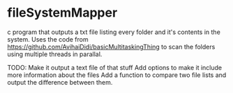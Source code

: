 # fileSystemMapper
c program that outputs a txt file listing every folder and it's contents in the system.
Uses the code from https://github.com/AvihaiDidi/basicMultitaskingThing to scan the folders using multiple threads in parallal.

TODO:
Make it output a text file of that stuff
Add options to make it include more information about the files
Add a function to compare two file lists and output the difference between them.
